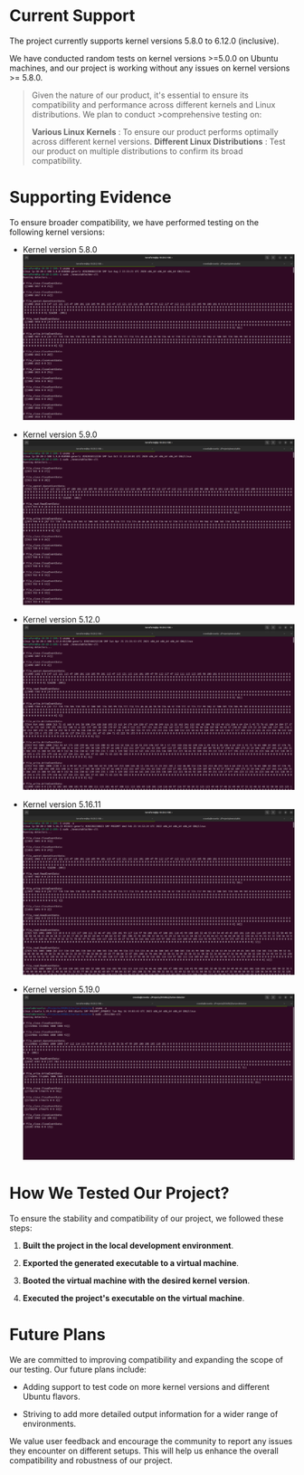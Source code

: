 # Current Support

The project currently supports kernel versions 5.8.0 to 6.12.0 (inclusive).

We have conducted random tests on kernel versions >=5.0.0 on Ubuntu machines, and our project is working without any issues on kernel versions >= 5.8.0.

>Given the nature of our product, it's essential to ensure its compatibility and performance across different kernels and Linux distributions. We plan to conduct >comprehensive testing on:
>
>**Various Linux Kernels** : To ensure our product performs optimally across different kernel versions.
>**Different Linux Distributions** : Test our product on multiple distributions to confirm its broad compatibility.


# Supporting Evidence

To ensure broader compatibility, we have performed testing on the following kernel versions:

- Kernel version 5.8.0
  ![Kernel version 5.8.0](images/testing/5.8.0-aws.png)

- Kernel version 5.9.0
  ![Kernel version 5.9.0](images/testing/5.9.0-aws.png)

- Kernel version 5.12.0
  ![Kernel version 5.12.0](images/testing/5.12.0-aws.png)

- Kernel version 5.16.11
  ![Kernel version 5.16.11](images/testing/5.16.11-aws.png)

- Kernel version 5.19.0
  ![Kernel version 5.19.0](images/testing/5.19.0-local.png)

# How We Tested Our Project?

To ensure the stability and compatibility of our project, we followed these steps:

1. **Built the project in the local development environment**.

2. **Exported the generated executable to a virtual machine**.

3. **Booted the virtual machine with the desired kernel version**.

4. **Executed the project's executable on the virtual machine**.

# Future Plans

We are committed to improving compatibility and expanding the scope of our testing. Our future plans include:

- Adding support to test code on more kernel versions and different Ubuntu flavors.

- Striving to add more detailed output information for a wider range of environments.

We value user feedback and encourage the community to report any issues they encounter on different setups. This will help us enhance the overall compatibility and robustness of our project.
